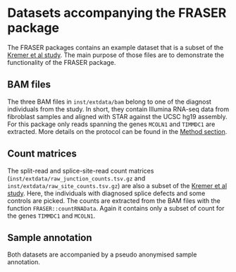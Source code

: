 # Datasets accompanying the FRASER package

The FRASER packages contains an example dataset that is a subset of the 
[Kremer et al study](https://doi.org/10.1038/ncomms15824). The main 
purpose of those files are to demonstrate the functionality of the 
FRASER package.

## BAM files

The three BAM files in `inst/extdata/bam` belong to one of the diagnost
individuals from the study. In short, they contain Illumina RNA-seq data
from fibroblast samples and aligned with STAR against the UCSC hg19 assembly.
For this package only reads spanning the genes `MCOLN1` and `TIMMDC1` are
extracted. More details on the protocol can be found in the 
[Method section](https://doi.org/10.1038/ncomms15824).

## Count matrices 

The split-read and splice-site-read count matrices
(`inst/extdata/raw_junction_counts.tsv.gz` and 
`inst/extdata/raw_site_counts.tsv.gz`) are also a subset of the 
[Kremer et al study](https://doi.org/10.1038/ncomms15824). Here, the
individuals with diagnosed splice defects and some controls are picked.
The counts are extracted from the BAM files with the function 
`FRASER::countRNAData`. Again it contains only a subset of count for 
the genes `TIMMDC1` and `MCOLN1`.

## Sample annotation

Both datasets are accompanied by a pseudo anonymised sample annotation. 

